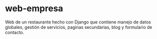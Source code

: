 # web-empresa
Web de un restaurante hecho con Django que contiene manejo de datos globales, gestión de servicios, paginas secundarias, blog y formulario de contacto.

